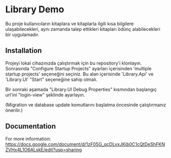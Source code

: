 # Library Demo

Bu proje kullanıcıların kitaplara ve kitaplarla ilgili kısa bilgilere ulaşabilecekleri, aynı zamanda talep ettikleri kitapları ödünç alabilecekleri bir uygulamadır.


## Installation 

Projeyi lokal cihazınızda çalıştırmak için bu repository'i klonlayın. Sonrasında "Configure Startup Projects" ayarları içerisinden 'multiple startup projects' seçeneğini seçiniz. Bu alan içerisinde 'Library.Api' ve 'Library.UI' "Start" seçeneğine sahip olmalı.

Bir sonraki aşamada "Library.UI Debug Properties" kısmından başlangıç url'ini "login-view" şeklinde ayarlayın.

(Migration ve database update komutlarını başlatma öncesinde çalıştırmanız önerilir.)
    
## Documentation

For more information: 
https://docs.google.com/document/d/1zF05G_qcDLvxJKib0C1cQtDeShFKNZVHx4L1O6ALskE/edit?usp=sharing
  
